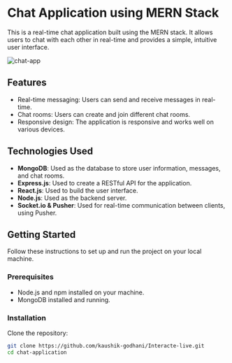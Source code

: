 
# Chat Application using MERN Stack

This is a real-time chat application built using the MERN stack. It allows users to chat with each other in real-time and provides a simple, intuitive user interface.

![chat-app](https://github.com/kaushik-godhani/Interacte-live/assets/68903480/21574e1c-8c45-485a-af25-a145f3b7fed5)

## Features

- Real-time messaging: Users can send and receive messages in real-time.
- Chat rooms: Users can create and join different chat rooms.
- Responsive design: The application is responsive and works well on various devices.

## Technologies Used

- **MongoDB**: Used as the database to store user information, messages, and chat rooms.
- **Express.js**: Used to create a RESTful API for the application.
- **React.js**: Used to build the user interface.
- **Node.js**: Used as the backend server.
- **Socket.io & Pusher**: Used for real-time communication between clients, using Pusher.

## Getting Started

Follow these instructions to set up and run the project on your local machine.

### Prerequisites

- Node.js and npm installed on your machine.
- MongoDB installed and running.

### Installation

Clone the repository:

   ```bash
   git clone https://github.com/kaushik-godhani/Interacte-live.git
   cd chat-application
   
